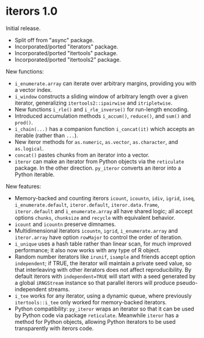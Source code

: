# iterors  1.0

Initial release.

  * Split off from "async" package.
  * Incorporated/ported "iterators" package.
  * Incorporated/ported "itertools" package.
  * Incorporated/ported "itertools2" package.  

New functions:

  * `i_enumerate.array` can iterate over arbitrary margins, providing you
    with a vector index.
  * `i_window` constructs a sliding window of arbitrary length over a given
    iterator, generalizing `itertools2::ipairwise` and `itripletwise`.
  * New functions `i_rle()` and `i_rle_inverse()` for run-length encoding.
  * Introduced accumulation methods `i_accum()`, `reduce()`, and `sum()`
    and `prod()`.
  * `i_chain(...)` has a companion function `i_concat(it)` which accepts
    an iterable (rather than `...`).
  * New iteror methods for `as.numeric`, `as.vector`, `as.character`,
    and `as.logical`.
  * `concat()` pastes chunks from an iterator into a vector.
  * `iteror` can make an iterator from Python objects via the
    `reticulate` package. In the other direction. `py_iteror` converts
    an iteror into a Python iterable.

New features:

  * Memory-backed and counting iterors `icount`, `icountn`, `idiv`,
    `igrid`, `iseq`, `i_enumerate.default`, `iteror.default`,
    `iteror.data.frame`, `iteror.default` and `i_enumerate.array`
    all have shared logic; all accept options `chunks`, `chunksize`
    and `recycle` with equivalent behavior.
  * `icount` and `icountn` preserve dimnames.
  * Multidimensional iterators `icountn`, `igrid`, `i_enumerate.array` and
    `iteror.array` have option `rowMajor` to control the order of iteration.
  * `i_unique` uses a hash table rather than linear scan, for much improved
    performance; it also now works with any type of R object.
  * Random number iterators like `irunif`, `isample` and friends
    accept option `independent`; if TRUE, the iterator will maintain a
    private seed value, so that interleaving with other iterators does
    not affect reproducibility. By default iterors with `independent=TRUE`
    will start with a seed generated by a global `iRNGStream` instance
    so that parallel iterors will produce pseudo-independent streams.
  * `i_tee` works for any iterator, using a dynamic queue,
    where previously `itertools::i_tee` only worked for
    memory-backed iterators.
  * Python compatibility: `py_iteror` wraps an iterator so that it can be used by Python code via package `reticulate`. Meanwhile `iteror` has a method for Python objects, allowing Python iterators to be used transparently with iterors code.
